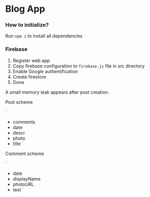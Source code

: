 # Blog App

### How to initialize?

Run `npm i` to install all dependencies

### Firebase

1. Register web app
2. Copy firebase configuration to `firebase.js` file in src directory
2. Enable Google authentification
3. Create firestore
4. Done

A small memory leak appears after post creation.

Post scheme

`
 - comments
 - date
 - descr
 - photo
 - title
`

Comment scheme

`
 - date
 - displayName
 - photoURL
 - text
`
